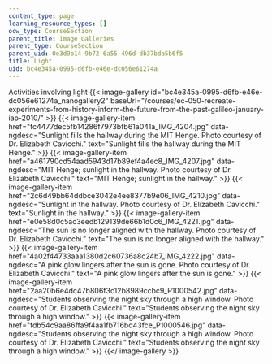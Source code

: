 ```yaml
---
content_type: page
learning_resource_types: []
ocw_type: CourseSection
parent_title: Image Galleries
parent_type: CourseSection
parent_uid: 0e3d9b14-9b72-6a55-496d-db37bda5b6f5
title: Light
uid: bc4e345a-0995-d6fb-e46e-dc056e61274a
---
```


Activities involving light
{{< image-gallery id="bc4e345a-0995-d6fb-e46e-dc056e61274a_nanogallery2" baseUrl="/courses/ec-050-recreate-experiments-from-history-inform-the-future-from-the-past-galileo-january-iap-2010/" >}}
{{< image-gallery-item href="fc4477dec5fb14286f7973bfb61a041a_IMG_4204.jpg" data-ngdesc="Sunlight fills the hallway during the MIT Henge. Photo courtesy of Dr. Elizabeth Cavicchi." text="Sunlight fills the hallway during the MIT Henge." >}}
{{< image-gallery-item href="a461790cd54aad5943d17b89ef4a4ec8_IMG_4207.jpg" data-ngdesc="MIT Henge; sunlight in the hallway. Photo courtesy of Dr. Elizabeth Cavicchi." text="MIT Henge; sunlight in the hallway." >}}
{{< image-gallery-item href="2c6d49bb64ddbce3042e4ee8377b9e06_IMG_4210.jpg" data-ngdesc="Sunlight in the hallway. Photo courtesy of Dr. Elizabeth Cavicchi." text="Sunlight in the hallway." >}}
{{< image-gallery-item href="e0e58d0c5ac3eedb129139de66b1d0c6_IMG_4221.jpg" data-ngdesc="The sun is no longer aligned with the hallway. Photo courtesy of Dr. Elizabeth Cavicchi." text="The sun is no longer aligned with the hallway." >}}
{{< image-gallery-item href="4a02f44733aaa1380d2c60736a8c24b7_IMG_4222.jpg" data-ngdesc="A pink glow lingers after the sun is gone. Photo courtesy of Dr. Elizabeth Cavicchi." text="A pink glow lingers after the sun is gone." >}}
{{< image-gallery-item href="2aa20b6e4dc47b806f3c12b8989ccbc9_P1000542.jpg" data-ngdesc="Students observing the night sky through a high window. Photo courtesy of Dr. Elizabeth Cavicchi." text="Students observing the night sky through a high window." >}}
{{< image-gallery-item href="fdb54c9aa86ffa9f4aa1fb716bd43fce_P1000546.jpg" data-ngdesc="Students observing the night sky through a high window. Photo courtesy of Dr. Elizabeth Cavicchi." text="Students observing the night sky through a high window." >}}
{{</ image-gallery >}}